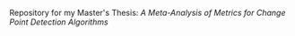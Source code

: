 Repository for my Master's Thesis: *A Meta-Analysis of Metrics for Change Point Detection Algorithms*
